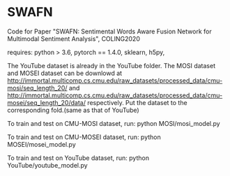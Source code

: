 # SWAFN
Code for Paper "SWAFN: Sentimental Words Aware Fusion Network for Multimodal Sentiment Analysis", COLING2020


requires:
python > 3.6,
pytorch == 1.4.0,
sklearn,
h5py,

The YouTube dataset is already in the YouTube folder. The MOSI dataset and MOSEI dataset can be downlowd at http://immortal.multicomp.cs.cmu.edu/raw_datasets/processed_data/cmu-mosi/seq_length_20/ and http://immortal.multicomp.cs.cmu.edu/raw_datasets/processed_data/cmu-mosei/seq_length_20/data/ respectively. Put the dataset to the corresponding fold.(same as that of YouTube)


To train and test on CMU-MOSI dataset, run:     python MOSI/mosi_model.py
    
To train and test on CMU-MOSEI dataset, run:    python MOSEI/mosei_model.py
    
To train and test on YouTube dataset, run:      python YouTube/youtube_model.py
